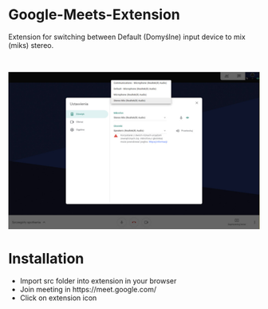 # Google-Meets-Extension

<p>Extension for switching between Default (Domyślne) input device to mix (miks) stereo.</p>
<br/>

[![How it works](https://github.com/MPD97/Google-Meets-Extension/blob/main/assets/example.jpeg?raw=true)](https://www.youtube.com/watch?v=SGEcYw_8Tzw&feature=youtu.be "How it works")
<h1>Installation</h1>
<ul>
  <li>Import src folder into extension in your browser</li>
  <li>Join meeting in https://meet.google.com/</li>
  <li>Click on extension icon</li>
</ul>
